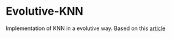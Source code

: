 # Evolutive-KNN
Implementation of KNN in a evolutive way. Based on this [article](http://www.sciencedirect.com/science/article/pii/S095741741500562X)
